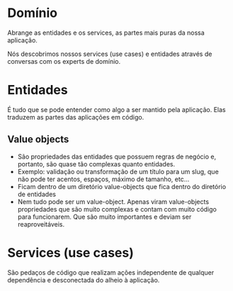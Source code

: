 # Domínio
Abrange as entidades e os services, as partes mais puras da nossa aplicação.

Nós descobrimos nossos services (use cases) e entidades através de conversas com os experts de domínio.

# Entidades
É tudo que se pode entender como algo a ser mantido pela aplicação. Elas traduzem as partes das aplicações em código.

## Value objects
- São propriedades das entidades que possuem regras de negócio e, portanto, são quase tão complexas quanto entidades.
- Exemplo: validação ou transformação de um título para um slug, que não pode ter acentos, espaços, máximo de tamanho, etc...
- Ficam dentro de um diretório value-objects que fica dentro do diretório de entidades
- Nem tudo pode ser um value-object. Apenas viram value-objects propriedades que são muito complexas e contam com muito código para funcionarem. Que são muito importantes e deviam ser reaproveitáveis.

# Services (use cases)
São pedaços de código que realizam ações independente de qualquer dependência e desconectada do alheio à aplicação.